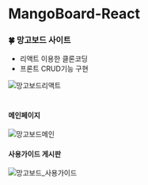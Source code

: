 # MangoBoard-React

### 🍀 망고보드 사이트 
- 리액트 이용한 클론코딩
- 프론트 CRUD기능 구현

![망고보드리액트](https://github.com/ES1230/MangoBoard-React/assets/153258776/04cd9c94-cb8a-4a4f-9072-8b1207fc831b)


  
#
#### 메인페이지   

![망고보드메인](https://github.com/ES1230/MangoBoard-React/assets/153258776/e3defd9a-18f9-4a46-8b49-cbfbd4602822)

      
#### 사용가이드 게시판      
![망고보드_사용가이드](https://github.com/ES1230/MangoBoard-React/assets/153258776/06550b20-d771-476f-8d29-20e8bc33b1ed)


